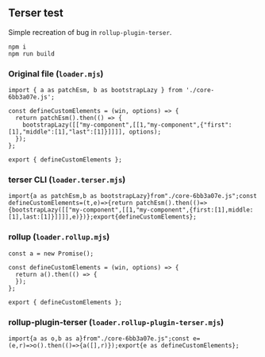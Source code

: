 ## Terser test

Simple recreation of bug in `rollup-plugin-terser`.

```
npm i
npm run build
```

### Original file (`loader.mjs`)

```
import { a as patchEsm, b as bootstrapLazy } from './core-6bb3a07e.js';

const defineCustomElements = (win, options) => {
  return patchEsm().then(() => {
    bootstrapLazy([["my-component",[[1,"my-component",{"first":[1],"middle":[1],"last":[1]}]]]], options);
  });
};

export { defineCustomElements };
```

### terser CLI (`loader.terser.mjs`)

```
import{a as patchEsm,b as bootstrapLazy}from"./core-6bb3a07e.js";const defineCustomElements=(t,e)=>{return patchEsm().then(()=>{bootstrapLazy([["my-component",[[1,"my-component",{first:[1],middle:[1],last:[1]}]]]],e)})};export{defineCustomElements};
```

### rollup (`loader.rollup.mjs`)

```
const a = new Promise();

const defineCustomElements = (win, options) => {
  return a().then(() => {
  });
};

export { defineCustomElements };
```

### rollup-plugin-terser (`loader.rollup-plugin-terser.mjs`)

```
import{a as o,b as a}from"./core-6bb3a07e.js";const e=(e,r)=>o().then(()=>{a([],r)});export{e as defineCustomElements};
```

